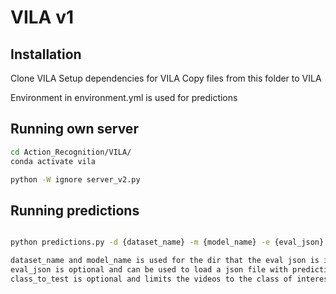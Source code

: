 # VILA v1

## Installation
Clone VILA
Setup dependencies for VILA
Copy files from this folder to VILA

Environment in environment.yml is used for predictions

## Running own server

```bash
cd Action_Recognition/VILA/
conda activate vila

python -W ignore server_v2.py
```

## Running predictions

```bash

python predictions.py -d {dataset_name} -m {model_name} -e {eval_json} -c {class_to_test}

dataset_name and model_name is used for the dir that the eval json is in
eval_json is optional and can be used to load a json file with predictions
class_to_test is optional and limits the videos to the class of interest
```